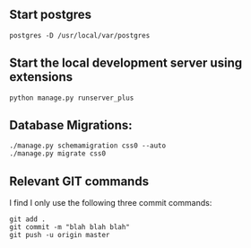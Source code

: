 ## Start postgres

	postgres -D /usr/local/var/postgres 


## Start the local development server using extensions


	python manage.py runserver_plus   


## Database Migrations:


	./manage.py schemamigration css0 --auto
	./manage.py migrate css0   

## Relevant GIT commands

I find I only use the following three commit commands:

	git add .
	git commit -m "blah blah blah"
	git push -u origin master